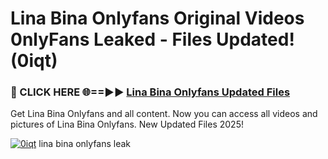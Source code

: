 # Lina Bina Onlyfans Original Videos 0nlyFans Leaked - Files Updated! (0iqt)

<h3>🔴 CLICK HERE 🌐==►► <a href="https://tinyurl.com/x26r9saj" rel="nofollow">Lina Bina Onlyfans Updated Files</a></h3>

Get Lina Bina Onlyfans and all content. Now you can access all videos and pictures of Lina Bina Onlyfans. New Updated Files 2025!

[![0iqt](https://i.imgur.com/LkgZPqh.gif)](https://tinyurl.com/x26r9saj)
lina bina onlyfans leak
